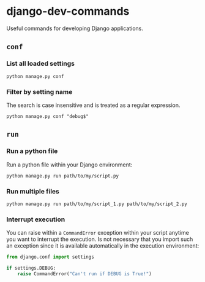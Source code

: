 django-dev-commands
===================

Useful commands for developing Django applications.

## `conf` ##

### List all loaded settings ###

    python manage.py conf

### Filter by setting name ###

The search is case insensitive and is treated as a regular expression.

    python manage.py conf "debug$"

## `run` ##

### Run a python file ###

Run a python file within your Django environment:

    python manage.py run path/to/my/script.py

### Run multiple files ###

    python manage.py run path/to/my/script_1.py path/to/my/script_2.py

### Interrupt execution ###

You can raise within a `CommandError` exception within your script anytime you want to interrupt the execution. Is not necessary that you import such an exception since it is available automatically in the execution environment:

```python
from django.conf import settings

if settings.DEBUG:
    raise CommandError("Can't run if DEBUG is True!")
```
